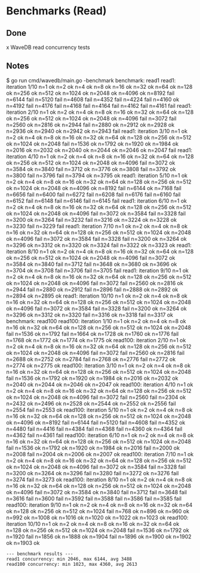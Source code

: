 # Benchmarks (Read)

## Done

x WaveDB read concurrency tests

## Notes

$ go run cmd/wavedb/main.go -benchmark
    benchmark: read1
      read1: iteration 1/10
        n=1 ok
        n=2 ok
        n=4 ok
        n=8 ok
        n=16 ok
        n=32 ok
        n=64 ok
        n=128 ok
        n=256 ok
        n=512 ok
        n=1024 ok
        n=2048 ok
        n=4096 ok
        n=8192 fail
        n=6144 fail
        n=5120 fail
        n=4608 fail
        n=4352 fail
        n=4224 fail
        n=4160 ok
        n=4192 fail
        n=4176 fail
        n=4168 fail
        n=4164 fail
        n=4162 fail
        n=4161 fail
      read1: iteration 2/10
        n=1 ok
        n=2 ok
        n=4 ok
        n=8 ok
        n=16 ok
        n=32 ok
        n=64 ok
        n=128 ok
        n=256 ok
        n=512 ok
        n=1024 ok
        n=2048 ok
        n=4096 fail
        n=3072 fail
        n=2560 ok
        n=2816 ok
        n=2944 fail
        n=2880 ok
        n=2912 ok
        n=2928 ok
        n=2936 ok
        n=2940 ok
        n=2942 ok
        n=2943 fail
      read1: iteration 3/10
        n=1 ok
        n=2 ok
        n=4 ok
        n=8 ok
        n=16 ok
        n=32 ok
        n=64 ok
        n=128 ok
        n=256 ok
        n=512 ok
        n=1024 ok
        n=2048 fail
        n=1536 ok
        n=1792 ok
        n=1920 ok
        n=1984 ok
        n=2016 ok
        n=2032 ok
        n=2040 ok
        n=2044 ok
        n=2046 ok
        n=2047 fail
      read1: iteration 4/10
        n=1 ok
        n=2 ok
        n=4 ok
        n=8 ok
        n=16 ok
        n=32 ok
        n=64 ok
        n=128 ok
        n=256 ok
        n=512 ok
        n=1024 ok
        n=2048 ok
        n=4096 fail
        n=3072 ok
        n=3584 ok
        n=3840 fail
        n=3712 ok
        n=3776 ok
        n=3808 fail
        n=3792 ok
        n=3800 fail
        n=3796 fail
        n=3794 ok
        n=3795 ok
      read1: iteration 5/10
        n=1 ok
        n=2 ok
        n=4 ok
        n=8 ok
        n=16 ok
        n=32 ok
        n=64 ok
        n=128 ok
        n=256 ok
        n=512 ok
        n=1024 ok
        n=2048 ok
        n=4096 ok
        n=8192 fail
        n=6144 ok
        n=7168 fail
        n=6656 fail
        n=6400 fail
        n=6272 fail
        n=6208 fail
        n=6176 fail
        n=6160 fail
        n=6152 fail
        n=6148 fail
        n=6146 fail
        n=6145 fail
      read1: iteration 6/10
        n=1 ok
        n=2 ok
        n=4 ok
        n=8 ok
        n=16 ok
        n=32 ok
        n=64 ok
        n=128 ok
        n=256 ok
        n=512 ok
        n=1024 ok
        n=2048 ok
        n=4096 fail
        n=3072 ok
        n=3584 fail
        n=3328 fail
        n=3200 ok
        n=3264 fail
        n=3232 fail
        n=3216 ok
        n=3224 ok
        n=3228 ok
        n=3230 fail
        n=3229 fail
      read1: iteration 7/10
        n=1 ok
        n=2 ok
        n=4 ok
        n=8 ok
        n=16 ok
        n=32 ok
        n=64 ok
        n=128 ok
        n=256 ok
        n=512 ok
        n=1024 ok
        n=2048 ok
        n=4096 fail
        n=3072 ok
        n=3584 fail
        n=3328 fail
        n=3200 ok
        n=3264 ok
        n=3296 ok
        n=3312 ok
        n=3320 ok
        n=3324 fail
        n=3322 ok
        n=3323 ok
      read1: iteration 8/10
        n=1 ok
        n=2 ok
        n=4 ok
        n=8 ok
        n=16 ok
        n=32 ok
        n=64 ok
        n=128 ok
        n=256 ok
        n=512 ok
        n=1024 ok
        n=2048 ok
        n=4096 fail
        n=3072 ok
        n=3584 ok
        n=3840 fail
        n=3712 fail
        n=3648 ok
        n=3680 ok
        n=3696 ok
        n=3704 ok
        n=3708 fail
        n=3706 fail
        n=3705 fail
      read1: iteration 9/10
        n=1 ok
        n=2 ok
        n=4 ok
        n=8 ok
        n=16 ok
        n=32 ok
        n=64 ok
        n=128 ok
        n=256 ok
        n=512 ok
        n=1024 ok
        n=2048 ok
        n=4096 fail
        n=3072 fail
        n=2560 ok
        n=2816 ok
        n=2944 fail
        n=2880 ok
        n=2912 fail
        n=2896 fail
        n=2888 ok
        n=2892 ok
        n=2894 ok
        n=2895 ok
      read1: iteration 10/10
        n=1 ok
        n=2 ok
        n=4 ok
        n=8 ok
        n=16 ok
        n=32 ok
        n=64 ok
        n=128 ok
        n=256 ok
        n=512 ok
        n=1024 ok
        n=2048 ok
        n=4096 fail
        n=3072 ok
        n=3584 fail
        n=3328 fail
        n=3200 ok
        n=3264 ok
        n=3296 ok
        n=3312 ok
        n=3320 fail
        n=3316 ok
        n=3318 fail
        n=3317 ok
    benchmark: read100
      read100: iteration 1/10
        n=1 ok
        n=2 ok
        n=4 ok
        n=8 ok
        n=16 ok
        n=32 ok
        n=64 ok
        n=128 ok
        n=256 ok
        n=512 ok
        n=1024 ok
        n=2048 fail
        n=1536 ok
        n=1792 fail
        n=1664 ok
        n=1728 ok
        n=1760 ok
        n=1776 fail
        n=1768 ok
        n=1772 ok
        n=1774 ok
        n=1775 ok
      read100: iteration 2/10
        n=1 ok
        n=2 ok
        n=4 ok
        n=8 ok
        n=16 ok
        n=32 ok
        n=64 ok
        n=128 ok
        n=256 ok
        n=512 ok
        n=1024 ok
        n=2048 ok
        n=4096 fail
        n=3072 fail
        n=2560 ok
        n=2816 fail
        n=2688 ok
        n=2752 ok
        n=2784 fail
        n=2768 ok
        n=2776 fail
        n=2772 ok
        n=2774 ok
        n=2775 ok
      read100: iteration 3/10
        n=1 ok
        n=2 ok
        n=4 ok
        n=8 ok
        n=16 ok
        n=32 ok
        n=64 ok
        n=128 ok
        n=256 ok
        n=512 ok
        n=1024 ok
        n=2048 fail
        n=1536 ok
        n=1792 ok
        n=1920 ok
        n=1984 ok
        n=2016 ok
        n=2032 ok
        n=2040 ok
        n=2044 ok
        n=2046 ok
        n=2047 ok
      read100: iteration 4/10
        n=1 ok
        n=2 ok
        n=4 ok
        n=8 ok
        n=16 ok
        n=32 ok
        n=64 ok
        n=128 ok
        n=256 ok
        n=512 ok
        n=1024 ok
        n=2048 ok
        n=4096 fail
        n=3072 fail
        n=2560 fail
        n=2304 ok
        n=2432 ok
        n=2496 ok
        n=2528 ok
        n=2544 ok
        n=2552 ok
        n=2556 fail
        n=2554 fail
        n=2553 ok
      read100: iteration 5/10
        n=1 ok
        n=2 ok
        n=4 ok
        n=8 ok
        n=16 ok
        n=32 ok
        n=64 ok
        n=128 ok
        n=256 ok
        n=512 ok
        n=1024 ok
        n=2048 ok
        n=4096 ok
        n=8192 fail
        n=6144 fail
        n=5120 fail
        n=4608 fail
        n=4352 ok
        n=4480 fail
        n=4416 fail
        n=4384 fail
        n=4368 fail
        n=4360 ok
        n=4364 fail
        n=4362 fail
        n=4361 fail
      read100: iteration 6/10
        n=1 ok
        n=2 ok
        n=4 ok
        n=8 ok
        n=16 ok
        n=32 ok
        n=64 ok
        n=128 ok
        n=256 ok
        n=512 ok
        n=1024 ok
        n=2048 fail
        n=1536 ok
        n=1792 ok
        n=1920 ok
        n=1984 ok
        n=2016 fail
        n=2000 ok
        n=2008 fail
        n=2004 ok
        n=2006 ok
        n=2007 ok
      read100: iteration 7/10
        n=1 ok
        n=2 ok
        n=4 ok
        n=8 ok
        n=16 ok
        n=32 ok
        n=64 ok
        n=128 ok
        n=256 ok
        n=512 ok
        n=1024 ok
        n=2048 ok
        n=4096 fail
        n=3072 ok
        n=3584 fail
        n=3328 fail
        n=3200 ok
        n=3264 ok
        n=3296 fail
        n=3280 fail
        n=3272 ok
        n=3276 fail
        n=3274 fail
        n=3273 ok
      read100: iteration 8/10
        n=1 ok
        n=2 ok
        n=4 ok
        n=8 ok
        n=16 ok
        n=32 ok
        n=64 ok
        n=128 ok
        n=256 ok
        n=512 ok
        n=1024 ok
        n=2048 ok
        n=4096 fail
        n=3072 ok
        n=3584 ok
        n=3840 fail
        n=3712 fail
        n=3648 fail
        n=3616 fail
        n=3600 fail
        n=3592 fail
        n=3588 fail
        n=3586 fail
        n=3585 fail
      read100: iteration 9/10
        n=1 ok
        n=2 ok
        n=4 ok
        n=8 ok
        n=16 ok
        n=32 ok
        n=64 ok
        n=128 ok
        n=256 ok
        n=512 ok
        n=1024 fail
        n=768 ok
        n=896 ok
        n=960 ok
        n=992 ok
        n=1008 ok
        n=1016 ok
        n=1020 ok
        n=1022 ok
        n=1023 ok
      read100: iteration 10/10
        n=1 ok
        n=2 ok
        n=4 ok
        n=8 ok
        n=16 ok
        n=32 ok
        n=64 ok
        n=128 ok
        n=256 ok
        n=512 ok
        n=1024 ok
        n=2048 fail
        n=1536 ok
        n=1792 ok
        n=1920 fail
        n=1856 ok
        n=1888 ok
        n=1904 fail
        n=1896 ok
        n=1900 ok
        n=1902 ok
        n=1903 ok

    --- benchmark results ---
    read1 concurrency: min 2046, max 6144, avg 3488
    read100 concurrency: min 1023, max 4360, avg 2613